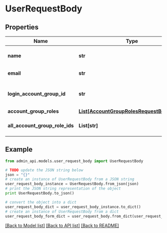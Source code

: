 # UserRequestBody


## Properties
Name | Type | Description | Notes
------------ | ------------- | ------------- | -------------
**name** | **str** | User&#39;s display name. | [optional] 
**email** | **str** | User&#39;s email address. | [optional] 
**login_account_group_id** | **str** | Unique ID of the login account group. | [optional] 
**account_group_roles** | [**List[AccountGroupRolesRequestBodyInner]**](AccountGroupRolesRequestBodyInner.md) |  | [optional] 
**all_account_group_role_ids** | **List[str]** | Unique IDs representing the roles. | [optional] 

## Example

```python
from admin_api.models.user_request_body import UserRequestBody

# TODO update the JSON string below
json = "{}"
# create an instance of UserRequestBody from a JSON string
user_request_body_instance = UserRequestBody.from_json(json)
# print the JSON string representation of the object
print UserRequestBody.to_json()

# convert the object into a dict
user_request_body_dict = user_request_body_instance.to_dict()
# create an instance of UserRequestBody from a dict
user_request_body_form_dict = user_request_body.from_dict(user_request_body_dict)
```
[[Back to Model list]](../README.md#documentation-for-models) [[Back to API list]](../README.md#documentation-for-api-endpoints) [[Back to README]](../README.md)


